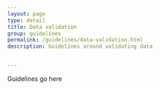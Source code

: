 ```yaml
---
layout: page
type: detail
title: Data validation
group: guidelines
permalink: /guidelines/data-validation.html
description: Guidelines around validating data


---
```


Guidelines go here
